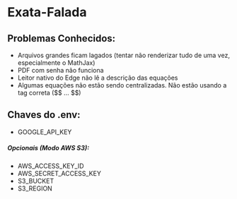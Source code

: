 # Exata-Falada

## Problemas Conhecidos:
* Arquivos grandes ficam lagados (tentar não renderizar tudo de uma vez, especialmente o MathJax)
* PDF com senha não funciona
* Leitor nativo do Edge não lê a descrição das equações
* Algumas equações não estão sendo centralizadas. Não estão usando a tag correta (\$\$ ... \$\$)

## Chaves do .env:
* GOOGLE_API_KEY
##### Opcionais (Modo AWS S3):
* AWS_ACCESS_KEY_ID
* AWS_SECRET_ACCESS_KEY
* S3_BUCKET
* S3_REGION
